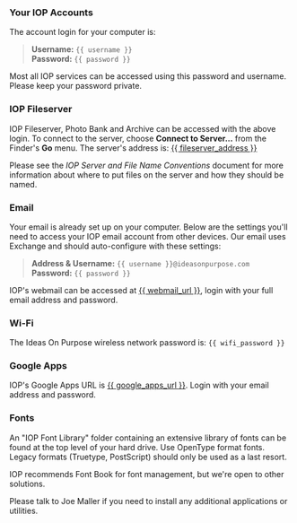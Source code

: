 <!-- This file is used to generate the HTML template used by the playbooks --> 
<link rel="stylesheet" href="http://yui.yahooapis.com/pure/0.3.0/pure-min.css">


### Your IOP Accounts

The account login for your computer is:

> **Username:**  `{{ username }}`  
> **Password:**  `{{ password }}`

Most all IOP services can be accessed using this password and username. Please keep your password private. 


### IOP Fileserver
IOP Fileserver, Photo Bank and Archive can be accessed with the above login. To connect to the server, choose **Connect to Server...** from the Finder's **Go** menu. The server's address is: <a href="{{ fileserver_address }}">{{ fileserver_address }}</a>

Please see the *IOP Server and File Name Conventions* document for more information about where to put files on the server and how they should be named.


### Email
Your email is already set up on your computer. Below are the settings you'll need to access your IOP email account from other devices. Our email uses Exchange and should auto-configure with these settings:

> **Address & Username:**  `{{ username }}@ideasonpurpose.com`  
> **Password:**  `{{ password }}`  

IOP's webmail can be accessed at <a href="{{ webmail_url }}">{{ webmail_url }}</a>, login with your full email address and password. 


### Wi-Fi
The Ideas On Purpose wireless network password is:  `{{ wifi_password }}`


### Google Apps
IOP's Google Apps URL is <a href="{{ google_apps_url }}">{{ google_apps_url }}</a>. Login with your email address and password. 


### Fonts
An "IOP Font Library" folder containing an extensive library of fonts can be found at the top level of your hard drive. Use OpenType format fonts. Legacy formats (Truetype, PostScript) should only be used as a last resort.

IOP recommends Font Book for font management, but we're open to other solutions. 

Please talk to Joe Maller if you need to install any additional applications or utilities.   
